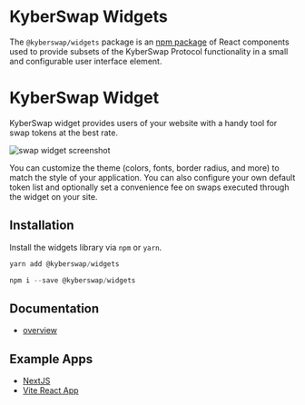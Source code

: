 # KyberSwap Widgets

The `@kyberswap/widgets` package is an [npm package](https://www.npmjs.com/package/@kyberswap/widgets) of React components used to provide subsets of the KyberSwap Protocol functionality in a small and configurable user interface element.

# KyberSwap Widget

KyberSwap widget provides users of your website with a handy tool for swap tokens at the best rate.

![swap widget screenshot](https://docs.kyberswap.com/assets/images/widget_powered_by_kyberswap-c8e301050927f11aac9f414ded1c88b6.gif)

You can customize the theme (colors, fonts, border radius, and more) to match the style of your application. You can also configure your own default token list and optionally set a convenience fee on swaps executed through the widget on your site.

## Installation

Install the widgets library via `npm` or `yarn`.

```js
yarn add @kyberswap/widgets
```

```js
npm i --save @kyberswap/widgets
```

## Documentation

- [overview](https://docs.kyberswap.com/Aggregator/swap-widget/getting-started)

## Example Apps

- [NextJS](https://github.com/KyberNetwork/kyberswap-widgets/tree/main/examples/nextjs-demo)
- [Vite React App](https://github.com/KyberNetwork/kyberswap-widgets/tree/main/examples/react-demo)
